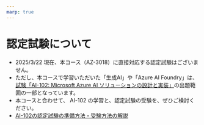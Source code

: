 ```yaml
---
marp: true
---
```

# 認定試験について

- 2025/3/22 現在、本コース（AZ-3018）に直接対応する認定試験はございません。
- ただし、本コースで学習いただいた「生成AI」や「Azure AI Foundry」は、[試験「AI-102: Microsoft Azure AI ソリューションの設計と実装」](https://learn.microsoft.com/ja-jp/credentials/certifications/resources/study-guides/ai-102)の出題範囲の一部となっています。
- 本コースと合わせて、 AI-102 の学習と、認定試験の受験を、ぜひご検討ください。
- [AI-102の認定試験の準備方法・受験方法の解説](../AI-102/exam.md)

